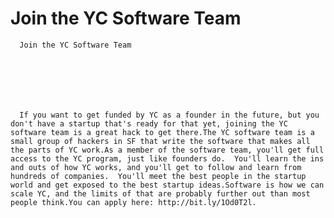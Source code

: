 # Join the YC Software Team


    
  
    

    
      Join the YC Software Team

      
    
  

  
    
      If you want to get funded by YC as a founder in the future, but you don't have a startup that's ready for that yet, joining the YC software team is a great hack to get there.The YC software team is a small group of hackers in SF that write the software that makes all the parts of YC work.As a member of the software team, you'll get full access to the YC program, just like founders do.  You'll learn the ins and outs of how YC works, and you'll get to follow and learn from hundreds of companies.  You'll meet the best people in the startup world and get exposed to the best startup ideas.Software is how we can scale YC, and the limits of that are probably further out than most people think.You can apply here: http://bit.ly/1Od0T2l.
    
  


  
